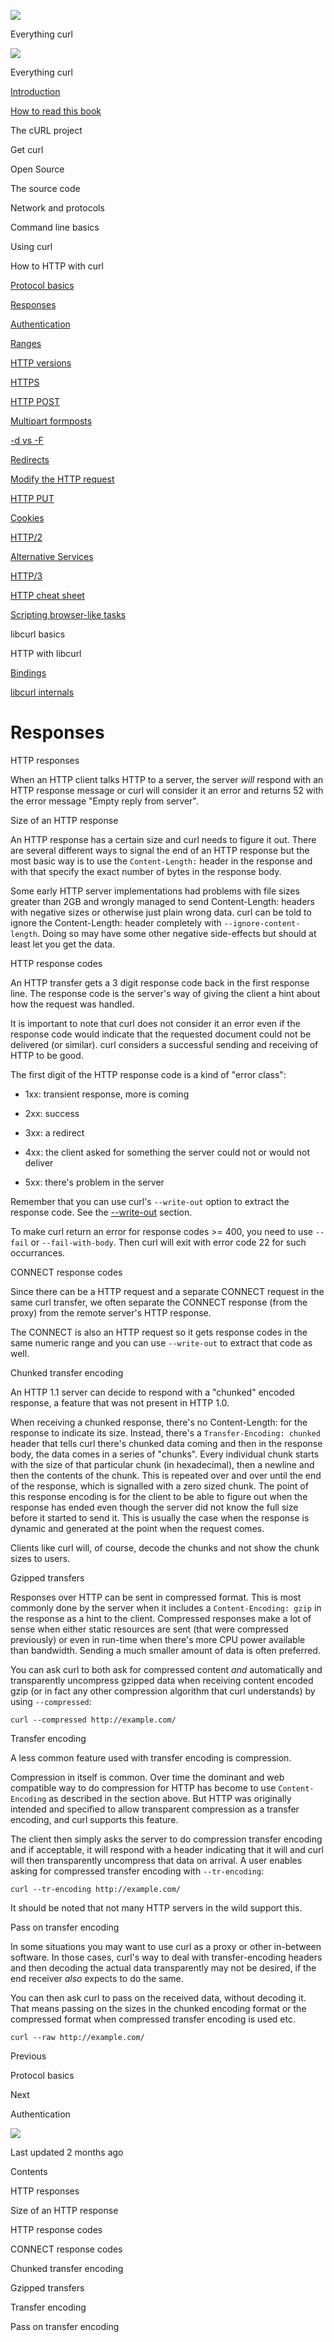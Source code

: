 <a href="../index.html" class="link-a079aa82--primary-53a25e66--logoLink-10d08504"></a>

<img src="https://gblobscdn.gitbook.com/orgs%2F-LxuH0qSm4xO9nWfEBlB%2Favatar.png?alt=media" class="image-67b14f24--avatar-1c1d03ec" />

<span class="text-4505230f--UIH400-4e41e82a--textContentFamily-49a318e1--spaceNameText-677c2969">Everything curl</span>

<a href="../index.html" class="link-a079aa82--primary-53a25e66--logoLink-10d08504"></a>

<img src="https://gblobscdn.gitbook.com/orgs%2F-LxuH0qSm4xO9nWfEBlB%2Favatar.png?alt=media" class="image-67b14f24--avatar-1c1d03ec" />

<span class="text-4505230f--UIH400-4e41e82a--textContentFamily-49a318e1--spaceNameText-677c2969">Everything curl</span>

<a href="../index.html" class="navButton-94f2579c--navButtonClickable-161b88ca"><span class="text-4505230f--UIH300-2063425d--textContentFamily-49a318e1--navButtonLabel-14a4968f">Introduction</span></a>

<a href="../how-to-read.html" class="navButton-94f2579c--navButtonClickable-161b88ca"><span class="text-4505230f--UIH300-2063425d--textContentFamily-49a318e1--navButtonLabel-14a4968f">How to read this book</span></a>

<span class="text-4505230f--UIH300-2063425d--textContentFamily-49a318e1--navButtonLabel-14a4968f">The cURL project</span>

<span class="text-4505230f--UIH300-2063425d--textContentFamily-49a318e1--navButtonLabel-14a4968f">Get curl</span>

<span class="text-4505230f--UIH300-2063425d--textContentFamily-49a318e1--navButtonLabel-14a4968f">Open Source</span>

<span class="text-4505230f--UIH300-2063425d--textContentFamily-49a318e1--navButtonLabel-14a4968f">The source code</span>

<span class="text-4505230f--UIH300-2063425d--textContentFamily-49a318e1--navButtonLabel-14a4968f">Network and protocols</span>

<span class="text-4505230f--UIH300-2063425d--textContentFamily-49a318e1--navButtonLabel-14a4968f">Command line basics</span>

<span class="text-4505230f--UIH300-2063425d--textContentFamily-49a318e1--navButtonLabel-14a4968f">Using curl</span>

<span class="text-4505230f--UIH300-2063425d--textContentFamily-49a318e1--navButtonLabel-14a4968f">How to HTTP with curl</span>

<a href="basics.html" class="navButton-94f2579c--pageItemWithChildrenNested-2c5d8183--navButtonClickable-161b88ca"><span class="text-4505230f--UIH300-2063425d--textContentFamily-49a318e1--navButtonLabel-14a4968f">Protocol basics</span></a>

<a href="response.html" class="navButton-94f2579c--pageItemWithChildrenNested-2c5d8183--navButtonClickable-161b88ca--navButtonOpened-6a88552e"><span class="text-4505230f--UIH300-2063425d--textContentFamily-49a318e1--navButtonLabel-14a4968f">Responses</span></a>

<a href="auth.html" class="navButton-94f2579c--pageItemWithChildrenNested-2c5d8183--navButtonClickable-161b88ca"><span class="text-4505230f--UIH300-2063425d--textContentFamily-49a318e1--navButtonLabel-14a4968f">Authentication</span></a>

<a href="ranges.html" class="navButton-94f2579c--pageItemWithChildrenNested-2c5d8183--navButtonClickable-161b88ca"><span class="text-4505230f--UIH300-2063425d--textContentFamily-49a318e1--navButtonLabel-14a4968f">Ranges</span></a>

<a href="versions.html" class="navButton-94f2579c--pageItemWithChildrenNested-2c5d8183--navButtonClickable-161b88ca"><span class="text-4505230f--UIH300-2063425d--textContentFamily-49a318e1--navButtonLabel-14a4968f">HTTP versions</span></a>

<a href="https.html" class="navButton-94f2579c--pageItemWithChildrenNested-2c5d8183--navButtonClickable-161b88ca"><span class="text-4505230f--UIH300-2063425d--textContentFamily-49a318e1--navButtonLabel-14a4968f">HTTPS</span></a>

<a href="post.html" class="navButton-94f2579c--pageItemWithChildrenNested-2c5d8183--navButtonClickable-161b88ca"><span class="text-4505230f--UIH300-2063425d--textContentFamily-49a318e1--navButtonLabel-14a4968f">HTTP POST</span></a>

<a href="multipart.html" class="navButton-94f2579c--pageItemWithChildrenNested-2c5d8183--navButtonClickable-161b88ca"><span class="text-4505230f--UIH300-2063425d--textContentFamily-49a318e1--navButtonLabel-14a4968f">Multipart formposts</span></a>

<a href="postvspost.html" class="navButton-94f2579c--pageItemWithChildrenNested-2c5d8183--navButtonClickable-161b88ca"><span class="text-4505230f--UIH300-2063425d--textContentFamily-49a318e1--navButtonLabel-14a4968f">-d vs -F</span></a>

<a href="redirects.html" class="navButton-94f2579c--pageItemWithChildrenNested-2c5d8183--navButtonClickable-161b88ca"><span class="text-4505230f--UIH300-2063425d--textContentFamily-49a318e1--navButtonLabel-14a4968f">Redirects</span></a>

<a href="requests.html" class="navButton-94f2579c--pageItemWithChildrenNested-2c5d8183--navButtonClickable-161b88ca"><span class="text-4505230f--UIH300-2063425d--textContentFamily-49a318e1--navButtonLabel-14a4968f">Modify the HTTP request</span></a>

<a href="put.html" class="navButton-94f2579c--pageItemWithChildrenNested-2c5d8183--navButtonClickable-161b88ca"><span class="text-4505230f--UIH300-2063425d--textContentFamily-49a318e1--navButtonLabel-14a4968f">HTTP PUT</span></a>

<a href="cookies.html" class="navButton-94f2579c--pageItemWithChildrenNested-2c5d8183--navButtonClickable-161b88ca"><span class="text-4505230f--UIH300-2063425d--textContentFamily-49a318e1--navButtonLabel-14a4968f">Cookies</span></a>

<a href="http2.html" class="navButton-94f2579c--pageItemWithChildrenNested-2c5d8183--navButtonClickable-161b88ca"><span class="text-4505230f--UIH300-2063425d--textContentFamily-49a318e1--navButtonLabel-14a4968f">HTTP/2</span></a>

<a href="altsvc.html" class="navButton-94f2579c--pageItemWithChildrenNested-2c5d8183--navButtonClickable-161b88ca"><span class="text-4505230f--UIH300-2063425d--textContentFamily-49a318e1--navButtonLabel-14a4968f">Alternative Services</span></a>

<a href="http3.html" class="navButton-94f2579c--pageItemWithChildrenNested-2c5d8183--navButtonClickable-161b88ca"><span class="text-4505230f--UIH300-2063425d--textContentFamily-49a318e1--navButtonLabel-14a4968f">HTTP/3</span></a>

<a href="cheatsheet.html" class="navButton-94f2579c--pageItemWithChildrenNested-2c5d8183--navButtonClickable-161b88ca"><span class="text-4505230f--UIH300-2063425d--textContentFamily-49a318e1--navButtonLabel-14a4968f">HTTP cheat sheet</span></a>

<a href="browserlike.html" class="navButton-94f2579c--pageItemWithChildrenNested-2c5d8183--navButtonClickable-161b88ca"><span class="text-4505230f--UIH300-2063425d--textContentFamily-49a318e1--navButtonLabel-14a4968f">Scripting browser-like tasks</span></a>

<span class="text-4505230f--UIH300-2063425d--textContentFamily-49a318e1--navButtonLabel-14a4968f">libcurl basics</span>

<span class="text-4505230f--UIH300-2063425d--textContentFamily-49a318e1--navButtonLabel-14a4968f">HTTP with libcurl</span>

<a href="../bindings.html" class="navButton-94f2579c--navButtonClickable-161b88ca"><span class="text-4505230f--UIH300-2063425d--textContentFamily-49a318e1--navButtonLabel-14a4968f">Bindings</span></a>

<a href="../internals.html" class="navButton-94f2579c--navButtonClickable-161b88ca"><span class="text-4505230f--UIH300-2063425d--textContentFamily-49a318e1--navButtonLabel-14a4968f">libcurl internals</span></a>

<a href="../bookindex.html" class="navButton-94f2579c--navButtonClickable-161b88ca"><span class="text-4505230f--UIH300-2063425d--textContentFamily-49a318e1--navButtonLabel-14a4968f"></span></a>

<a href="https://www.gitbook.com/?utm_source=content&amp;utm_medium=trademark&amp;utm_campaign=curl-1" class="reset-3c756112--trademark-a8da4b94"></a>

<span class="text-4505230f--TextH200-a3425406--textUIFamily-5ebd8e40"></span>

# <span class="text-4505230f--DisplayH900-bfb998fa--textContentFamily-49a318e1">Responses</span>

<span class="text-4505230f--UIH300-2063425d--textUIFamily-5ebd8e40--text-8ee2c8b2"></span>

<span class="text-4505230f--UIH300-2063425d--textUIFamily-5ebd8e40--text-8ee2c8b2"></span>

<span class="text-4505230f--HeadingH700-04e1a2a3--textContentFamily-49a318e1"><span data-key="d7cc6d6a3a4a4fccb847ca9fc95b63c6"><span data-offset-key="d7cc6d6a3a4a4fccb847ca9fc95b63c6:0">HTTP responses</span></span></span>

<span class="text-4505230f--TextH400-3033861f--textContentFamily-49a318e1"><span data-key="b8f5f33ba2bc43d6b75ae273878ac481"><span data-offset-key="b8f5f33ba2bc43d6b75ae273878ac481:0">When an HTTP client talks HTTP to a server, the server </span><span data-offset-key="b8f5f33ba2bc43d6b75ae273878ac481:1">_will_</span><span data-offset-key="b8f5f33ba2bc43d6b75ae273878ac481:2"> respond with an HTTP response message or curl will consider it an error and returns 52 with the error message "Empty reply from server".</span></span></span>

<span class="text-4505230f--HeadingH600-23f228db--textContentFamily-49a318e1"><span data-key="2af9cacd325549698b6ecbcee47a7b7d"><span data-offset-key="2af9cacd325549698b6ecbcee47a7b7d:0">Size of an HTTP response</span></span></span>

<span class="text-4505230f--TextH400-3033861f--textContentFamily-49a318e1"><span data-key="94c74baf57334234be4e006c8e2a8677"><span data-offset-key="94c74baf57334234be4e006c8e2a8677:0">An HTTP response has a certain size and curl needs to figure it out. There are several different ways to signal the end of an HTTP response but the most basic way is to use the </span><span data-offset-key="94c74baf57334234be4e006c8e2a8677:1">`Content-Length:`</span><span data-offset-key="94c74baf57334234be4e006c8e2a8677:2"> header in the response and with that specify the exact number of bytes in the response body.</span></span></span>

<span class="text-4505230f--TextH400-3033861f--textContentFamily-49a318e1"><span data-key="018cc7553d6745669b76dab44f2efe7f"><span data-offset-key="018cc7553d6745669b76dab44f2efe7f:0">Some early HTTP server implementations had problems with file sizes greater than 2GB and wrongly managed to send Content-Length: headers with negative sizes or otherwise just plain wrong data. curl can be told to ignore the Content-Length: header completely with </span><span data-offset-key="018cc7553d6745669b76dab44f2efe7f:1">`--ignore-content-length`</span><span data-offset-key="018cc7553d6745669b76dab44f2efe7f:2">. Doing so may have some other negative side-effects but should at least let you get the data.</span></span></span>

<span class="text-4505230f--HeadingH700-04e1a2a3--textContentFamily-49a318e1"><span data-key="d580429a333e4a2693d60447f83bd982"><span data-offset-key="d580429a333e4a2693d60447f83bd982:0">HTTP response codes</span></span></span>

<span class="text-4505230f--TextH400-3033861f--textContentFamily-49a318e1"><span data-key="7361afee5f2243e6a3c20396fe21acd9"><span data-offset-key="7361afee5f2243e6a3c20396fe21acd9:0">An HTTP transfer gets a 3 digit response code back in the first response line. The response code is the server's way of giving the client a hint about how the request was handled.</span></span></span>

<span class="text-4505230f--TextH400-3033861f--textContentFamily-49a318e1"><span data-key="75b46a9590c94d0c99ab154ad1e949ce"><span data-offset-key="75b46a9590c94d0c99ab154ad1e949ce:0">It is important to note that curl does not consider it an error even if the response code would indicate that the requested document could not be delivered (or similar). curl considers a successful sending and receiving of HTTP to be good.</span></span></span>

<span class="text-4505230f--TextH400-3033861f--textContentFamily-49a318e1"><span data-key="948d6f28847f41ef9a239b6c06f63806"><span data-offset-key="948d6f28847f41ef9a239b6c06f63806:0">The first digit of the HTTP response code is a kind of "error class":</span></span></span>

- <span class="text-4505230f--TextH400-3033861f--textContentFamily-49a318e1"><span data-key="53ffda7936034a199fa6310a57318f05"><span data-offset-key="53ffda7936034a199fa6310a57318f05:0">1xx: transient response, more is coming</span></span></span>

- <span class="text-4505230f--TextH400-3033861f--textContentFamily-49a318e1"><span data-key="336ae2c8a82f41af9ae7b2c21e9d177a"><span data-offset-key="336ae2c8a82f41af9ae7b2c21e9d177a:0">2xx: success</span></span></span>

- <span class="text-4505230f--TextH400-3033861f--textContentFamily-49a318e1"><span data-key="2bd5c70f84ad4c318b68702cd18caacd"><span data-offset-key="2bd5c70f84ad4c318b68702cd18caacd:0">3xx: a redirect</span></span></span>

- <span class="text-4505230f--TextH400-3033861f--textContentFamily-49a318e1"><span data-key="77126567f60348a7b08cea4e4bc6dbc4"><span data-offset-key="77126567f60348a7b08cea4e4bc6dbc4:0">4xx: the client asked for something the server could not or would not deliver</span></span></span>

- <span class="text-4505230f--TextH400-3033861f--textContentFamily-49a318e1"><span data-key="e14152663d95433abc966fe804d85bca"><span data-offset-key="e14152663d95433abc966fe804d85bca:0">5xx: there's problem in the server</span></span></span>

<span class="text-4505230f--TextH400-3033861f--textContentFamily-49a318e1"><span data-key="8449b1e2507a43ba9c8fbe9586ee762d"><span data-offset-key="8449b1e2507a43ba9c8fbe9586ee762d:0">Remember that you can use curl's </span><span data-offset-key="8449b1e2507a43ba9c8fbe9586ee762d:1">`--write-out`</span><span data-offset-key="8449b1e2507a43ba9c8fbe9586ee762d:2"> option to extract the response code. See the </span></span><a href="https://github.com/bagder/everything-curl/tree/beeb6c1f9db2f4203030214a089884a92b23b8d5/http/usingcurl-writeout.md" class="link-a079aa82--primary-53a25e66--link-faf6c434"><span data-key="25b94981dc5d4c74997f25eb3bb7cfee"><span data-offset-key="25b94981dc5d4c74997f25eb3bb7cfee:0">--write-out</span></span></a><span data-key="db63210e9c374dfc979fde9ac9e8f497"><span data-offset-key="db63210e9c374dfc979fde9ac9e8f497:0"> section.</span></span></span>

<span class="text-4505230f--TextH400-3033861f--textContentFamily-49a318e1"><span data-key="e0018a1c686b45d28ed9a898dc10639c"><span data-offset-key="e0018a1c686b45d28ed9a898dc10639c:0">To make curl return an error for response codes &gt;= 400, you need to use </span><span data-offset-key="e0018a1c686b45d28ed9a898dc10639c:1">`--fail`</span><span data-offset-key="e0018a1c686b45d28ed9a898dc10639c:2"> or </span><span data-offset-key="e0018a1c686b45d28ed9a898dc10639c:3">`--fail-with-body`</span><span data-offset-key="e0018a1c686b45d28ed9a898dc10639c:4">. Then curl will exit with error code 22 for such occurrances.</span></span></span>

<span class="text-4505230f--HeadingH700-04e1a2a3--textContentFamily-49a318e1"><span data-key="d8e900ee89c74411a45f28d270b811b9"><span data-offset-key="d8e900ee89c74411a45f28d270b811b9:0">CONNECT response codes</span></span></span>

<span class="text-4505230f--TextH400-3033861f--textContentFamily-49a318e1"><span data-key="0d0a2e9c29e2408d806dd69b5662190a"><span data-offset-key="0d0a2e9c29e2408d806dd69b5662190a:0">Since there can be a HTTP request and a separate CONNECT request in the same curl transfer, we often separate the CONNECT response (from the proxy) from the remote server's HTTP response.</span></span></span>

<span class="text-4505230f--TextH400-3033861f--textContentFamily-49a318e1"><span data-key="10829bd4da044248be8176d0026d77c3"><span data-offset-key="10829bd4da044248be8176d0026d77c3:0">The CONNECT is also an HTTP request so it gets response codes in the same numeric range and you can use </span><span data-offset-key="10829bd4da044248be8176d0026d77c3:1">`--write-out`</span><span data-offset-key="10829bd4da044248be8176d0026d77c3:2"> to extract that code as well.</span></span></span>

<span class="text-4505230f--HeadingH700-04e1a2a3--textContentFamily-49a318e1"><span data-key="8aea236c01324a4485566e2be2049ba6"><span data-offset-key="8aea236c01324a4485566e2be2049ba6:0">Chunked transfer encoding</span></span></span>

<span class="text-4505230f--TextH400-3033861f--textContentFamily-49a318e1"><span data-key="a956ef3475614a19ac5b14a967dc5c91"><span data-offset-key="a956ef3475614a19ac5b14a967dc5c91:0">An HTTP 1.1 server can decide to respond with a "chunked" encoded response, a feature that was not present in HTTP 1.0.</span></span></span>

<span class="text-4505230f--TextH400-3033861f--textContentFamily-49a318e1"><span data-key="78ed806c9b2f41008754622e59bb47ff"><span data-offset-key="78ed806c9b2f41008754622e59bb47ff:0">When receiving a chunked response, there's no Content-Length: for the response to indicate its size. Instead, there's a </span><span data-offset-key="78ed806c9b2f41008754622e59bb47ff:1">`Transfer-Encoding: chunked`</span><span data-offset-key="78ed806c9b2f41008754622e59bb47ff:2"> header that tells curl there's chunked data coming and then in the response body, the data comes in a series of "chunks". Every individual chunk starts with the size of that particular chunk (in hexadecimal), then a newline and then the contents of the chunk. This is repeated over and over until the end of the response, which is signalled with a zero sized chunk. The point of this response encoding is for the client to be able to figure out when the response has ended even though the server did not know the full size before it started to send it. This is usually the case when the response is dynamic and generated at the point when the request comes.</span></span></span>

<span class="text-4505230f--TextH400-3033861f--textContentFamily-49a318e1"><span data-key="96e6e17c5543499ca79133f1c0baed5f"><span data-offset-key="96e6e17c5543499ca79133f1c0baed5f:0">Clients like curl will, of course, decode the chunks and not show the chunk sizes to users.</span></span></span>

<span class="text-4505230f--HeadingH700-04e1a2a3--textContentFamily-49a318e1"><span data-key="84ced5790a934549bd3b292ac1ae932e"><span data-offset-key="84ced5790a934549bd3b292ac1ae932e:0">Gzipped transfers</span></span></span>

<span class="text-4505230f--TextH400-3033861f--textContentFamily-49a318e1"><span data-key="8a3e8f600e464c268e48ef35b2138b07"><span data-offset-key="8a3e8f600e464c268e48ef35b2138b07:0">Responses over HTTP can be sent in compressed format. This is most commonly done by the server when it includes a </span><span data-offset-key="8a3e8f600e464c268e48ef35b2138b07:1">`Content-Encoding: gzip`</span><span data-offset-key="8a3e8f600e464c268e48ef35b2138b07:2"> in the response as a hint to the client. Compressed responses make a lot of sense when either static resources are sent (that were compressed previously) or even in run-time when there's more CPU power available than bandwidth. Sending a much smaller amount of data is often preferred.</span></span></span>

<span class="text-4505230f--TextH400-3033861f--textContentFamily-49a318e1"><span data-key="b71b4108e9cb485d897816f515333b15"><span data-offset-key="b71b4108e9cb485d897816f515333b15:0">You can ask curl to both ask for compressed content </span><span data-offset-key="b71b4108e9cb485d897816f515333b15:1">_and_</span><span data-offset-key="b71b4108e9cb485d897816f515333b15:2"> automatically and transparently uncompress gzipped data when receiving content encoded gzip (or in fact any other compression algorithm that curl understands) by using </span><span data-offset-key="b71b4108e9cb485d897816f515333b15:3">`--compressed`</span><span data-offset-key="b71b4108e9cb485d897816f515333b15:4">:</span></span></span>

    curl --compressed http://example.com/

<span class="text-4505230f--HeadingH700-04e1a2a3--textContentFamily-49a318e1"><span data-key="3fb7664f7fef4c28a4a1db01cb11e6e9"><span data-offset-key="3fb7664f7fef4c28a4a1db01cb11e6e9:0">Transfer encoding</span></span></span>

<span class="text-4505230f--TextH400-3033861f--textContentFamily-49a318e1"><span data-key="ecbb8f38377848df9fda174ff6ee52a0"><span data-offset-key="ecbb8f38377848df9fda174ff6ee52a0:0">A less common feature used with transfer encoding is compression.</span></span></span>

<span class="text-4505230f--TextH400-3033861f--textContentFamily-49a318e1"><span data-key="c54bd632e6fe4a15bc9363dd5faf1ecf"><span data-offset-key="c54bd632e6fe4a15bc9363dd5faf1ecf:0">Compression in itself is common. Over time the dominant and web compatible way to do compression for HTTP has become to use </span><span data-offset-key="c54bd632e6fe4a15bc9363dd5faf1ecf:1">`Content-Encoding`</span><span data-offset-key="c54bd632e6fe4a15bc9363dd5faf1ecf:2"> as described in the section above. But HTTP was originally intended and specified to allow transparent compression as a transfer encoding, and curl supports this feature.</span></span></span>

<span class="text-4505230f--TextH400-3033861f--textContentFamily-49a318e1"><span data-key="04cf2b0709934e12a8e2e3d3b4190d18"><span data-offset-key="04cf2b0709934e12a8e2e3d3b4190d18:0">The client then simply asks the server to do compression transfer encoding and if acceptable, it will respond with a header indicating that it will and curl will then transparently uncompress that data on arrival. A user enables asking for compressed transfer encoding with </span><span data-offset-key="04cf2b0709934e12a8e2e3d3b4190d18:1">`--tr-encoding`</span><span data-offset-key="04cf2b0709934e12a8e2e3d3b4190d18:2">:</span></span></span>

    curl --tr-encoding http://example.com/

<span class="text-4505230f--TextH400-3033861f--textContentFamily-49a318e1"><span data-key="41fafd5b3952484a88067fe0a3046e83"><span data-offset-key="41fafd5b3952484a88067fe0a3046e83:0">It should be noted that not many HTTP servers in the wild support this.</span></span></span>

<span class="text-4505230f--HeadingH700-04e1a2a3--textContentFamily-49a318e1"><span data-key="c85468afa1f648f5a8be3ce7ae09624c"><span data-offset-key="c85468afa1f648f5a8be3ce7ae09624c:0">Pass on transfer encoding</span></span></span>

<span class="text-4505230f--TextH400-3033861f--textContentFamily-49a318e1"><span data-key="1a87fec66d9d4b4aa59d6655f0d34689"><span data-offset-key="1a87fec66d9d4b4aa59d6655f0d34689:0">In some situations you may want to use curl as a proxy or other in-between software. In those cases, curl's way to deal with transfer-encoding headers and then decoding the actual data transparently may not be desired, if the end receiver </span><span data-offset-key="1a87fec66d9d4b4aa59d6655f0d34689:1">_also_</span><span data-offset-key="1a87fec66d9d4b4aa59d6655f0d34689:2"> expects to do the same.</span></span></span>

<span class="text-4505230f--TextH400-3033861f--textContentFamily-49a318e1"><span data-key="3ae85ac210e94c5ab3232148293d8a59"><span data-offset-key="3ae85ac210e94c5ab3232148293d8a59:0">You can then ask curl to pass on the received data, without decoding it. That means passing on the sizes in the chunked encoding format or the compressed format when compressed transfer encoding is used etc.</span></span></span>

    curl --raw http://example.com/

<a href="basics.html" class="reset-3c756112--card-6570f064--whiteCard-fff091a4--cardPrevious-56a5e674"></a>

<span class="text-4505230f--TextH200-a3425406--textContentFamily-49a318e1">Previous</span>

<span class="text-4505230f--UIH400-4e41e82a--textContentFamily-49a318e1">Protocol basics</span>

<a href="auth.html" class="reset-3c756112--card-6570f064--whiteCard-fff091a4--cardNext-19241c42"></a>

<span class="text-4505230f--TextH200-a3425406--textContentFamily-49a318e1">Next</span>

<span class="text-4505230f--UIH400-4e41e82a--textContentFamily-49a318e1">Authentication</span>

<img src="https://avatars.githubusercontent.com/u/66654881?v=4" class="image-67b14f24--avatar-1c1d03ec" />

<span class="text-4505230f--TextH200-a3425406--textContentFamily-49a318e1">Last updated 2 months ago</span>

<span class="text-4505230f--UIH300-2063425d--textUIFamily-5ebd8e40"></span>

<span class="text-4505230f--InfoH100-1e92e1d1--textContentFamily-49a318e1">Contents</span>

<a href="response.html#http-responses" class="reset-3c756112--menuItem-aa02f6ec--menuItemLight-757d5235--menuItemInline-173bdf97--pageTocItem-f4427024"></a>

<span class="text-4505230f--UIH300-2063425d--textContentFamily-49a318e1"><span class="text-4505230f--UIH200-50ead35f--textContentFamily-49a318e1">HTTP responses</span></span>

<a href="response.html#size-of-an-http-response" class="reset-3c756112--menuItem-aa02f6ec--menuItemLight-757d5235--menuItemInline-173bdf97--pageTocItem-f4427024"></a>

<span class="text-4505230f--UIH300-2063425d--textContentFamily-49a318e1"><span class="text-4505230f--UIH200-50ead35f--textContentFamily-49a318e1--pageTocLinkH2-2294976c">Size of an HTTP response</span></span>

<a href="response.html#http-response-codes" class="reset-3c756112--menuItem-aa02f6ec--menuItemLight-757d5235--menuItemInline-173bdf97--pageTocItem-f4427024"></a>

<span class="text-4505230f--UIH300-2063425d--textContentFamily-49a318e1"><span class="text-4505230f--UIH200-50ead35f--textContentFamily-49a318e1">HTTP response codes</span></span>

<a href="response.html#connect-response-codes" class="reset-3c756112--menuItem-aa02f6ec--menuItemLight-757d5235--menuItemInline-173bdf97--pageTocItem-f4427024"></a>

<span class="text-4505230f--UIH300-2063425d--textContentFamily-49a318e1"><span class="text-4505230f--UIH200-50ead35f--textContentFamily-49a318e1">CONNECT response codes</span></span>

<a href="response.html#chunked-transfer-encoding" class="reset-3c756112--menuItem-aa02f6ec--menuItemLight-757d5235--menuItemInline-173bdf97--pageTocItem-f4427024"></a>

<span class="text-4505230f--UIH300-2063425d--textContentFamily-49a318e1"><span class="text-4505230f--UIH200-50ead35f--textContentFamily-49a318e1">Chunked transfer encoding</span></span>

<a href="response.html#gzipped-transfers" class="reset-3c756112--menuItem-aa02f6ec--menuItemLight-757d5235--menuItemInline-173bdf97--pageTocItem-f4427024"></a>

<span class="text-4505230f--UIH300-2063425d--textContentFamily-49a318e1"><span class="text-4505230f--UIH200-50ead35f--textContentFamily-49a318e1">Gzipped transfers</span></span>

<a href="response.html#transfer-encoding" class="reset-3c756112--menuItem-aa02f6ec--menuItemLight-757d5235--menuItemInline-173bdf97--pageTocItem-f4427024"></a>

<span class="text-4505230f--UIH300-2063425d--textContentFamily-49a318e1"><span class="text-4505230f--UIH200-50ead35f--textContentFamily-49a318e1">Transfer encoding</span></span>

<a href="response.html#pass-on-transfer-encoding" class="reset-3c756112--menuItem-aa02f6ec--menuItemLight-757d5235--menuItemInline-173bdf97--pageTocItem-f4427024"></a>

<span class="text-4505230f--UIH300-2063425d--textContentFamily-49a318e1"><span class="text-4505230f--UIH200-50ead35f--textContentFamily-49a318e1">Pass on transfer encoding</span></span>
